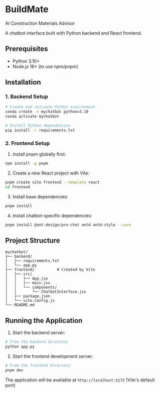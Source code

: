 # BuildMate
AI Construction Materials Advisor

A chatbot interface built with Python backend and React frontend.

## Prerequisites

- Python 3.10+
- Node.js 16+ (to use npm/pnpm)

## Installation

### 1. Backend Setup

```bash
# Create and activate Python environment
conda create -n mychatbot python=3.10
conda activate mychatbot

# Install Python dependencies
pip install -r requirements.txt
```

### 2. Frontend Setup

1. Install pnpm globally first:
```bash
npm install -g pnpm
```

2. Create a new React project with Vite:
```bash
pnpm create vite frontend --template react
cd frontend
```

3. Install base dependencies:
```bash
pnpm install
```

4. Install chatbot-specific dependencies:
```bash
pnpm install @ant-design/pro-chat antd antd-style --save
```

## Project Structure
```
mychatbot/
├── backend/
│   ├── requirements.txt
│   └── app.py
├── frontend/          # Created by Vite
│   ├── src/
│   │   ├── App.jsx
│   │   ├── main.jsx
│   │   └── components/
│   │       └── ChatbotInterface.jsx
│   ├── package.json
│   └── vite.config.js
└── README.md
```

## Running the Application

1. Start the backend server:
```bash
# From the backend directory
python app.py
```

2. Start the frontend development server:
```bash
# From the frontend directory
pnpm dev
```

The application will be available at `http://localhost:5173` (Vite's default port)